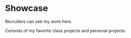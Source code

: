 # Showcase
 Recruiters can see my work here.

Consists of my favorite class projects and personal projects.
